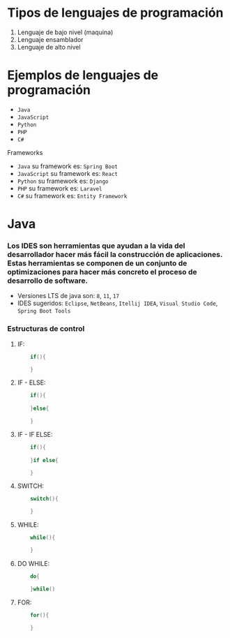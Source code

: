 # Tipos de lenguajes de programación

1. Lenguaje de bajo nivel (maquina)
2. Lenguaje ensamblador
3. Lenguaje de alto nivel 

# Ejemplos de lenguajes de programación

* `Java`
* `JavaScript`
* `Python`
* `PHP`
* `C#`

Frameworks

* `Java` su framework es: `Spring Boot`
* `JavaScript` su framework es: `React`
* `Python` su framework es: `Django`
* `PHP` su framework es: `Laravel`
* `C#` su framework es: `Entity Framework`


# Java

### Los IDES son herramientas que ayudan a la vida del desarrollador hacer más fácil la construcción de aplicaciones. Estas herramientas se componen de un conjunto de optimizaciones para hacer más concreto el proceso de desarrollo de software. 

* Versiones LTS de java son: `8`, `11`, `17`
* IDES sugeridos: `Eclipse`, `NetBeans`, `Itellij IDEA`, `Visual Studio Code`, `Spring Boot Tools`

### Estructuras de control

1. IF: 
    ```java
        if(){

        }
    ```
2. IF - ELSE: 
    ```java
        if(){
            
        }else{

        }
    ```

3. IF -  IF ELSE: 
    ```java
        if(){
            
        }if else{

        }
    ```

4. SWITCH: 
    ```java
        switch(){

        }
    ```
5. WHILE: 
    ```java
        while(){

        }
    ```
6. DO WHILE: 
    ```java
        do{

        }while()
    ```
7. FOR: 
    ```java
        for(){
            
        }
    ```


